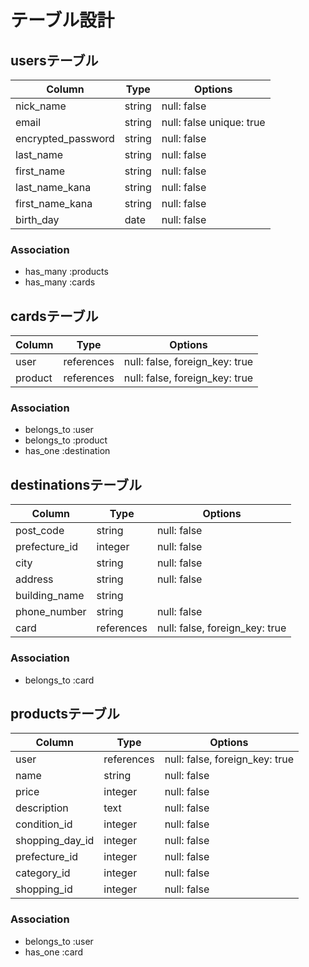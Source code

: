 # テーブル設計


## usersテーブル
| Column                         | Type   | Options                  |
| ------------------------------ | ------ | ------------------------ |
| nick_name                      | string | null: false              |
| email                          | string | null: false unique: true |
| encrypted_password             | string | null: false              |
| last_name                      | string | null: false              |
| first_name                     | string | null: false              |
| last_name_kana                 | string | null: false              |
| first_name_kana                | string | null: false              |
| birth_day                      | date   | null: false              |

### Association
- has_many :products
- has_many :cards


## cardsテーブル
| Column      | Type       | Options                        |
| ----------- | ---------- | ------------------------------ |
| user        | references | null: false, foreign_key: true |
| product     | references | null: false, foreign_key: true |

### Association
- belongs_to :user
- belongs_to :product
- has_one :destination


## destinationsテーブル
| Column        | Type       | Options                        |
| ------------- | ---------- | ------------------------------ |
| post_code     | string     | null: false                    |
| prefecture_id | integer    | null: false                    |
| city          | string     | null: false                    |
| address       | string     | null: false                    |
| building_name | string     |                                |
| phone_number  | string     | null: false                    |
| card          | references | null: false, foreign_key: true |

### Association
- belongs_to :card

## productsテーブル
| Column           | Type       | Options                        |
| ---------------- | ---------- | ------------------------------ |
| user             | references | null: false, foreign_key: true |
| name             | string     | null: false                    |
| price            | integer    | null: false                    |
| description      | text       | null: false                    |
| condition_id     | integer    | null: false                    |
| shopping_day_id  | integer    | null: false                    |
| prefecture_id    | integer    | null: false                    |
| category_id      | integer    | null: false                    |
| shopping_id      | integer    | null: false                    |

### Association
- belongs_to :user
- has_one :card


